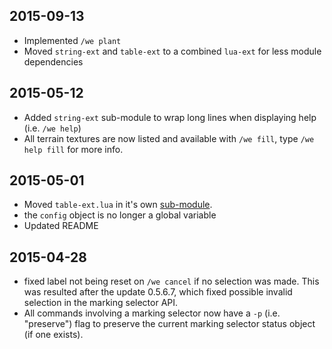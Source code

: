 ## 2015-09-13

* Implemented `/we plant`
* Moved `string-ext` and `table-ext` to a combined `lua-ext` for less module dependencies

## 2015-05-12

* Added `string-ext` sub-module to wrap long lines when displaying help (i.e. `/we help`)
* All terrain textures are now listed and available with `/we fill`, type `/we help fill` for more info.

## 2015-05-01

* Moved `table-ext.lua` in it's own [sub-module](https://github.com/RisingWorld/table-ext).
* the `config` object is no longer a global variable
* Updated README

## 2015-04-28

* fixed label not being reset on `/we cancel` if no selection was made. This was resulted after the update 0.5.6.7, which fixed possible invalid selection in the marking selector API.
* All commands involving a marking selector now have a `-p` (i.e. "preserve") flag to preserve the current marking selector status object (if one exists).
